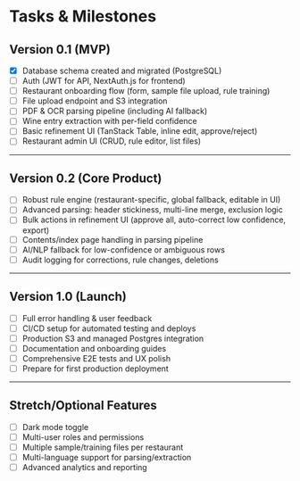 # Tasks & Milestones

## Version 0.1 (MVP)
- [x] Database schema created and migrated (PostgreSQL)
- [ ] Auth (JWT for API, NextAuth.js for frontend)
- [ ] Restaurant onboarding flow (form, sample file upload, rule training)
- [ ] File upload endpoint and S3 integration
- [ ] PDF & OCR parsing pipeline (including AI fallback)
- [ ] Wine entry extraction with per-field confidence
- [ ] Basic refinement UI (TanStack Table, inline edit, approve/reject)
- [ ] Restaurant admin UI (CRUD, rule editor, list files)

---

## Version 0.2 (Core Product)
- [ ] Robust rule engine (restaurant-specific, global fallback, editable in UI)
- [ ] Advanced parsing: header stickiness, multi-line merge, exclusion logic
- [ ] Bulk actions in refinement UI (approve all, auto-correct low confidence, export)
- [ ] Contents/index page handling in parsing pipeline
- [ ] AI/NLP fallback for low-confidence or ambiguous rows
- [ ] Audit logging for corrections, rule changes, deletions

---

## Version 1.0 (Launch)
- [ ] Full error handling & user feedback
- [ ] CI/CD setup for automated testing and deploys
- [ ] Production S3 and managed Postgres integration
- [ ] Documentation and onboarding guides
- [ ] Comprehensive E2E tests and UX polish
- [ ] Prepare for first production deployment

---

## Stretch/Optional Features
- [ ] Dark mode toggle
- [ ] Multi-user roles and permissions
- [ ] Multiple sample/training files per restaurant
- [ ] Multi-language support for parsing/extraction
- [ ] Advanced analytics and reporting
